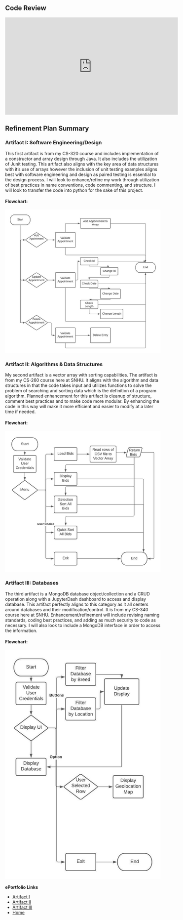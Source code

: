 ## Code Review
<div align="left">
<iframe 
    width="560" 
    height="315" 
    src="https://www.youtube.com/embed/8yjHx4EzYJs" 
    frameborder="0" 
    allow="autoplay; encrypted-media" 
    allowfullscreen=""> 
</iframe>
</div>

## Refinement Plan Summary

### Artifact I: Software Engineering/Design

This first artifact is from my CS-320 course and includes implementation of a constructor and array design through Java. It also includes the utilization of Junit testing. This artifact also aligns with the key area of data structures with it’s use of arrays however the inclusion of unit testing examples aligns best with software engineering and design as paired testing is essential to the design process. I will look to enhance/refine my work through utilization of best practices in name conventions, code commenting, and structure. I will look to transfer the code into python for the sake of this project. 
#### Flowchart:
![This is an Image](Picture1.jpg)

### Artifact II: Algorithms & Data Structures

My second artifact is a vector array with sorting capabilities. The artifact is from my CS-260 course here at SNHU. It aligns with the algorithm and data structures in that the code takes input and utilizes functions to solve the problem of searching and sorting data which is the definition of a program algorithm. Planned enhancement for this artifact is cleanup of structure, comment best practices and to make code more modular. By enhancing the code in this way will make it more efficient and easier to modify at a later time if needed.
#### Flowchart:
![This is an Image](Picture2.jpg)

### Artifact III: Databases

The third artifact is a MongoDB database object/collection and a CRUD operation along with a JupyterDash dashboard to access and display database. This artifact perfectly aligns to this category as it all centers around databases and their modification/control. It is from my CS-340 course here at SNHU. Enhancement/refinement will include revising naming standards, coding best practices, and adding as much security to code as necessary. I will also look to include a MongoDB interface in order to access the information.
#### Flowchart:
![This is an Image](Picture3.jpg)

**ePortfolio Links** <br> 

* [Artifact I](ArtifactOne.md)
* [Artifact II](ArtifactTwo.md)
* [Artifact III](ArtifactThree.md)
* [Home](index.md)
